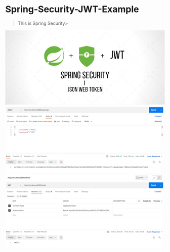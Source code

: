 # Spring-Security-JWT-Example

> This is Spring Security>

<img src="https://github.com/ElifRana/Spring-Security-JWT-Example/blob/master/springSecurity.png"/>

<img src="https://github.com/ElifRana/Spring-Security-JWT-Example/blob/master/spring-security-jwt-post.png"/> 

<img src="https://github.com/ElifRana/Spring-Security-JWT-Example/blob/master/spring-security-jwt-get.png"/> 
